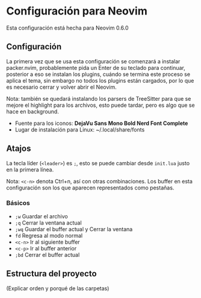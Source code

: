 # Configuración para Neovim
Esta configuración está hecha para Neovim 0.6.0

## Configuración
La primera vez que se usa esta configuración se comenzará
a instalar packer.nvim, probablemente pida un Enter de su
teclado para continuar, posterior a eso se instalan los
plugins, cuándo se termina este proceso se aplica el tema,
sin embargo no todos los plugins están cargados, por lo que
es necesario cerrar y volver abrir el Neovim.

Nota: también se quedará instalando los parsers de TreeSitter
para que se mejore el highlight para los archivos, esto puede
tardar, pero es algo que se hace en background.

- Fuente para los iconos: **DejaVu Sans Mono Bold Nerd Font Complete**
- Lugar de instalación para Linux: ~/.local/share/fonts

## Atajos
La tecla líder (`<leader>`) es `;`, esto se puede cambiar desde
`init.lua` justo en la primera línea.

Nota: `<c-n>` denota Ctrl+n, así con otras combinaciones. Los buffer
en esta configuración son los que aparecen representados
como pestañas.


### Básicos
- `;w` Guardar el archivo
- `;q` Cerrar la ventana actual
- `;wq` Guardar el buffer actual y Cerrar la ventana
- `fd` Regresa al modo normal
- `<c-n>` Ir al siguiente buffer
- `<c-p>` Ir al buffer anterior
- `;bd` Cerrar el buffer actual

## Estructura del proyecto
(Explicar orden y porqué de las carpetas)
